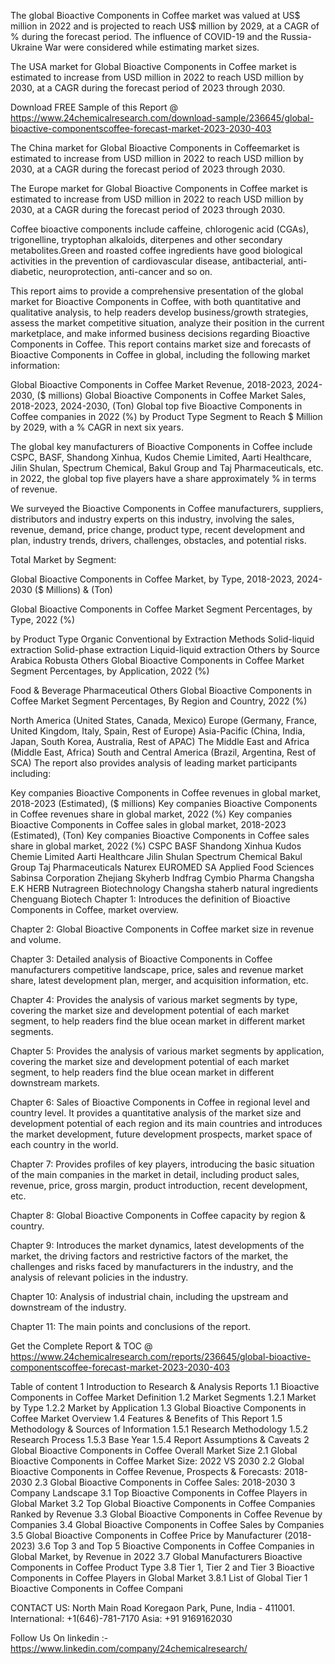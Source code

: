 The global Bioactive Components in Coffee market was valued at US$ million in 2022 and is projected to reach US$ million by 2029, at a CAGR of % during the forecast period. The influence of COVID-19 and the Russia-Ukraine War were considered while estimating market sizes.

The USA market for Global Bioactive Components in Coffee market is estimated to increase from USD million in 2022 to reach USD million by 2030, at a CAGR during the forecast period of 2023 through 2030.

Download FREE Sample of this Report @ https://www.24chemicalresearch.com/download-sample/236645/global-bioactive-componentscoffee-forecast-market-2023-2030-403

The China market for Global Bioactive Components in Coffeemarket is estimated to increase from USD million in 2022 to reach USD million by 2030, at a CAGR during the forecast period of 2023 through 2030.

The Europe market for Global Bioactive Components in Coffee market is estimated to increase from USD million in 2022 to reach USD million by 2030, at a CAGR during the forecast period of 2023 through 2030.

Coffee bioactive components include caffeine, chlorogenic acid (CGAs), trigonelline, tryptophan alkaloids, diterpenes and other secondary metabolites.Green and roasted coffee ingredients have good biological activities in the prevention of cardiovascular disease, antibacterial, anti-diabetic, neuroprotection, anti-cancer and so on.

This report aims to provide a comprehensive presentation of the global market for Bioactive Components in Coffee, with both quantitative and qualitative analysis, to help readers develop business/growth strategies, assess the market competitive situation, analyze their position in the current marketplace, and make informed business decisions regarding Bioactive Components in Coffee. This report contains market size and forecasts of Bioactive Components in Coffee in global, including the following market information:

Global Bioactive Components in Coffee Market Revenue, 2018-2023, 2024-2030, ($ millions)
Global Bioactive Components in Coffee Market Sales, 2018-2023, 2024-2030, (Ton)
Global top five Bioactive Components in Coffee companies in 2022 (%)
by Product Type Segment to Reach $ Million by 2029, with a % CAGR in next six years.

The global key manufacturers of Bioactive Components in Coffee include CSPC, BASF, Shandong Xinhua, Kudos Chemie Limited, Aarti Healthcare, Jilin Shulan, Spectrum Chemical, Bakul Group and Taj Pharmaceuticals, etc. in 2022, the global top five players have a share approximately % in terms of revenue.

We surveyed the Bioactive Components in Coffee manufacturers, suppliers, distributors and industry experts on this industry, involving the sales, revenue, demand, price change, product type, recent development and plan, industry trends, drivers, challenges, obstacles, and potential risks.

Total Market by Segment:

Global Bioactive Components in Coffee Market, by Type, 2018-2023, 2024-2030 ($ Millions) & (Ton)

Global Bioactive Components in Coffee Market Segment Percentages, by Type, 2022 (%)

by Product Type
Organic
Conventional
by Extraction Methods
Solid-liquid extraction
Solid-phase extraction
Liquid-liquid extraction
Others
by Source
Arabica
Robusta
Others
Global Bioactive Components in Coffee Market Segment Percentages, by Application, 2022 (%)

Food & Beverage
Pharmaceutical
Others
Global Bioactive Components in Coffee Market Segment Percentages, By Region and Country, 2022 (%)

North America (United States, Canada, Mexico)
Europe (Germany, France, United Kingdom, Italy, Spain, Rest of Europe)
Asia-Pacific (China, India, Japan, South Korea, Australia, Rest of APAC)
The Middle East and Africa (Middle East, Africa)
South and Central America (Brazil, Argentina, Rest of SCA)
The report also provides analysis of leading market participants including:

Key companies Bioactive Components in Coffee revenues in global market, 2018-2023 (Estimated), ($ millions)
Key companies Bioactive Components in Coffee revenues share in global market, 2022 (%)
Key companies Bioactive Components in Coffee sales in global market, 2018-2023 (Estimated), (Ton)
Key companies Bioactive Components in Coffee sales share in global market, 2022 (%)
CSPC
BASF
Shandong Xinhua
Kudos Chemie Limited
Aarti Healthcare
Jilin Shulan
Spectrum Chemical
Bakul Group
Taj Pharmaceuticals
Naturex
EUROMED SA
Applied Food Sciences
Sabinsa Corporation
Zhejiang Skyherb
Indfrag
Cymbio Pharma
Changsha E.K HERB
Nutragreen Biotechnology
Changsha staherb natural ingredients
Chenguang Biotech
Chapter 1: Introduces the definition of Bioactive Components in Coffee, market overview.

Chapter 2: Global Bioactive Components in Coffee market size in revenue and volume.

Chapter 3: Detailed analysis of Bioactive Components in Coffee manufacturers competitive landscape, price, sales and revenue market share, latest development plan, merger, and acquisition information, etc.

Chapter 4: Provides the analysis of various market segments by type, covering the market size and development potential of each market segment, to help readers find the blue ocean market in different market segments.

Chapter 5: Provides the analysis of various market segments by application, covering the market size and development potential of each market segment, to help readers find the blue ocean market in different downstream markets.

Chapter 6: Sales of Bioactive Components in Coffee in regional level and country level. It provides a quantitative analysis of the market size and development potential of each region and its main countries and introduces the market development, future development prospects, market space of each country in the world.

Chapter 7: Provides profiles of key players, introducing the basic situation of the main companies in the market in detail, including product sales, revenue, price, gross margin, product introduction, recent development, etc.

Chapter 8: Global Bioactive Components in Coffee capacity by region & country.

Chapter 9: Introduces the market dynamics, latest developments of the market, the driving factors and restrictive factors of the market, the challenges and risks faced by manufacturers in the industry, and the analysis of relevant policies in the industry.

Chapter 10: Analysis of industrial chain, including the upstream and downstream of the industry.

Chapter 11: The main points and conclusions of the report.

Get the Complete Report & TOC @ https://www.24chemicalresearch.com/reports/236645/global-bioactive-componentscoffee-forecast-market-2023-2030-403

Table of content
1 Introduction to Research & Analysis Reports
1.1 Bioactive Components in Coffee Market Definition
1.2 Market Segments
1.2.1 Market by Type
1.2.2 Market by Application
1.3 Global Bioactive Components in Coffee Market Overview
1.4 Features & Benefits of This Report
1.5 Methodology & Sources of Information
1.5.1 Research Methodology
1.5.2 Research Process
1.5.3 Base Year
1.5.4 Report Assumptions & Caveats
2 Global Bioactive Components in Coffee Overall Market Size
2.1 Global Bioactive Components in Coffee Market Size: 2022 VS 2030
2.2 Global Bioactive Components in Coffee Revenue, Prospects & Forecasts: 2018-2030
2.3 Global Bioactive Components in Coffee Sales: 2018-2030
3 Company Landscape
3.1 Top Bioactive Components in Coffee Players in Global Market
3.2 Top Global Bioactive Components in Coffee Companies Ranked by Revenue
3.3 Global Bioactive Components in Coffee Revenue by Companies
3.4 Global Bioactive Components in Coffee Sales by Companies
3.5 Global Bioactive Components in Coffee Price by Manufacturer (2018-2023)
3.6 Top 3 and Top 5 Bioactive Components in Coffee Companies in Global Market, by Revenue in 2022
3.7 Global Manufacturers Bioactive Components in Coffee Product Type
3.8 Tier 1, Tier 2 and Tier 3 Bioactive Components in Coffee Players in Global Market
3.8.1 List of Global Tier 1 Bioactive Components in Coffee Compani

CONTACT US:
North Main Road Koregaon Park, Pune, India - 411001.
International: +1(646)-781-7170
Asia: +91 9169162030

Follow Us On linkedin :- https://www.linkedin.com/company/24chemicalresearch/
